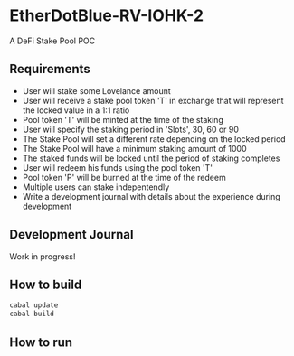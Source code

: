 # EtherDotBlue-RV-IOHK-2
A DeFi Stake Pool POC

## Requirements

* User will stake some Lovelance amount
* User will receive a stake pool token 'T' in exchange that will represent the locked value in a 1:1 ratio
* Pool token 'T' will be minted at the time of the staking
* User will specify the staking period in 'Slots', 30, 60 or 90
* The Stake Pool will set a different rate depending on the locked period
* The Stake Pool will have a minimum staking amount of 1000
* The staked funds will be locked until the period of staking completes
* User will redeem his funds using the pool token 'T'
* Pool token 'P' will be burned at the time of the redeem
* Multiple users can stake indepentendly
* Write a development journal with details about the experience during development

## Development Journal

Work in progress!

## How to build
```sh
cabal update
cabal build
```

## How to run

